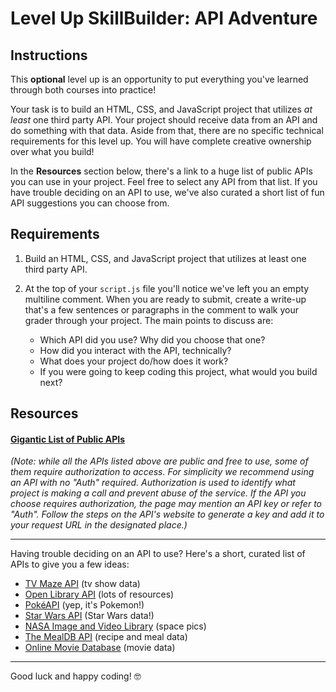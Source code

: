 # Level Up SkillBuilder: API Adventure

## Instructions
This **optional** level up is an opportunity to put everything you've learned through both courses into practice!

Your task is to build an HTML, CSS, and JavaScript project that utilizes _at least_ one third party API. Your project should receive data from an API and do something with that data. Aside from that, there are no specific technical requirements for this level up. You will have complete creative ownership over what you build!

In the **Resources** section below, there's a link to a huge list of public APIs you can use in your project. Feel free to select any API from that list. If you have trouble deciding on an API to use, we've also curated a short list of fun API suggestions you can choose from.

## Requirements
1. Build an HTML, CSS, and JavaScript project that utilizes at least one third party API. 

2. At the top of your `script.js` file you'll notice we've left you an empty multiline comment. When you are ready to submit, create a write-up that's a few sentences or paragraphs in the comment to walk your grader through your project. The main points to discuss are:

	- Which API did you use? Why did you choose that one?
	- How did you interact with the API, technically?
	- What does your project do/how does it work?
	- If you were going to keep coding this project, what would you build next?

## Resources

#### [Gigantic List of Public APIs](https://github.com/public-apis/public-apis)
_(Note: while all the APIs listed above are public and free to use, some of them require authorization to access. For simplicity we recommend using an API with no "Auth" required. Authorization is used to identify what project is making a call and prevent abuse of the service. If the API you choose requires authorization, the page may mention an API key or refer to "Auth". Follow the steps on the API's website to generate a key and add it to your request URL in the designated place.)_
<hr>
Having trouble deciding on an API to use? Here's a short, curated list of APIs to give you a few ideas:

- [TV Maze API](https://www.tvmaze.com/api) (tv show data)
- [Open Library API](https://openlibrary.org/developers/api) (lots of resources)
- [PokéAPI](https://pokeapi.co/) (yep, it's Pokemon!)
- [Star Wars API](https://swapi.dev/) (Star Wars data!)
- [NASA Image and Video Library](https://images.nasa.gov/docs/images.nasa.gov_api_docs.pdf) (space pics)
- [The MealDB API](https://www.themealdb.com/api.php) (recipe and meal data)
- [Online Movie Database](https://www.omdbapi.com/) (movie data)
<hr>

Good luck and happy coding! 🤓